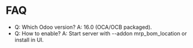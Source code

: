 # FAQ

- Q: Which Odoo version? A: 16.0 (OCA/OCB packaged).
- Q: How to enable? A: Start server with --addon mrp_bom_location or install in UI.
